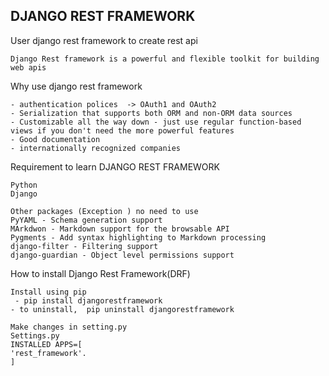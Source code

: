 ## DJANGO REST FRAMEWORK

User django rest framework to create rest api
```text
Django Rest framework is a powerful and flexible toolkit for building web apis
```

Why use django rest framework
```
- authentication polices  -> OAuth1 and OAuth2
- Serialization that supports both ORM and non-ORM data sources
- Customizable all the way down - just use regular function-based 
views if you don't need the more powerful features
- Good documentation
- internationally recognized companies
```

Requirement to learn DJANGO REST FRAMEWORK
```text
Python 
Django 

Other packages (Exception ) no need to use
PyYAML - Schema generation support
MArkdwon - Markdown support for the browsable API
Pygments - Add syntax highlighting to Markdown processing
django-filter - Filtering support
django-guardian - Object level permissions support
```

How to install Django Rest Framework(DRF)
```text
Install using pip
 - pip install djangorestframework
- to uninstall,  pip uninstall djangorestframework

Make changes in setting.py
Settings.py
INSTALLED APPS=[
'rest_framework'.
]
```
